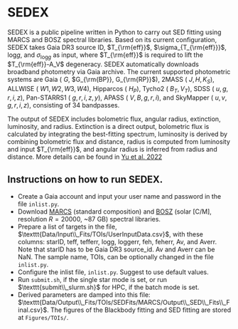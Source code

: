 # SEDEX
SEDEX is a public pipeline written in Python to carry out SED fitting using MARCS and BOSZ spectral libraries. Based on its current configuration, SEDEX takes Gaia DR3 source ID,  $T_{\rm{eff}}$, $\sigma_{T_{\rm{eff}}}$, $\textrm{log}g$, and $\sigma_{\textrm{log}g}$ as input, where $T_{\rm{eff}}$ is required to lift the $T_{\rm{eff}}-A_V$ degeneracy. SEDEX automatically downloads broadband photometry via Gaia archive. The current supported photometric systems are Gaia ( $G$, $G_{\rm{BP}}, G_{\rm{RP}}$), 2MASS ( $J, H, K_S$), ALLWISE ( $W1, W2, W3, W4$), Hipparcos ( $H_{P}$), Tycho2 ( $B_T, V_T$), SDSS ( $u, g, r, i, z$), Pan-STARRS1 ( $g, r, i, z, y$), APASS ( $V, B, g, r, i$), and SkyMapper ( $u, v, g, r, i, z$), consisting of 34 bandpasses.

The output of SEDEX includes bolometric flux, angular radius, extinction, luminosity, and radius. Extinction is a direct output, bolometric flux
is calculated by integrating the best-fitting spectrum, luminosity is derived by combining bolometric flux and distance, radius is computed from luminosity and input $T_{\rm{eff}}$, and angular radius is inferred from radius and distance. More details can be found in [Yu et al. 2022](https://ui.adsabs.harvard.edu/abs/2022arXiv220600046Y/abstract)

## Instructions on how to run SEDEX.
- Create a Gaia account and input your user name and password in the file $\texttt{inlist.py}$. 
- Download [MARCS](https://marcs.astro.uu.se/) (standard composition) and [BOSZ](https://archive.stsci.edu/hlsp/bosz/search.php) (solar [C/M], resolution $R=20000$, ~87 GB)  spectral libraries.
- Prepare a list of targets in the file, $\texttt{Data/Input\\_Fits/TOIs/UserInputData.csv}$, with these columns: starID, teff, tefferr, logg, loggerr, feh, feherr, Av, and Averr. Note that starID has to be Gaia DR3 source_id. Av and Averr can be NaN. The sample name, TOIs, can be optionally changed in the file $\texttt{inlist.py}$.
- Configure the inlist file, $\texttt{inlist.py}$. Suggest to use default values.
- Run $\texttt{submit.sh}$, if the single star mode is set, or run $\texttt{submit\\_slurm.sh}$ for HPC, if the batch mode is set.
- Derived parameters are damped into this file:
	$\texttt{Data/Output\\_Fits/TOIs/SEDFits/MARCS/Output\\_SED\\_Fits\\_Final.csv}$.
 The figures of the Blackbody fitting and SED fitting are stored at $\texttt{Figures/TOIs/}$.
